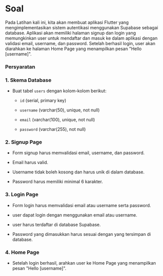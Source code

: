 # Soal

Pada Latihan kali ini, kita akan membuat aplikasi Flutter yang mengimplementasikan sistem autentikasi menggunakan Supabase sebagai database. Aplikasi akan memiliki halaman signup dan login yang memungkinkan user untuk mendaftar dan masuk ke dalam aplikasi dengan validasi email, username, dan password. Setelah berhasil login, user akan diarahkan ke halaman Home Page yang menampilkan pesan "Hello [username]".

### Persyaratan

### 1. Skema Database

- Buat tabel `users` dengan kolom-kolom berikut:

  - `id` (serial, primary key)

  - `username` (varchar(50), unique, not null)

  - `email` (varchar(100), unique, not null)

  - `password` (varchar(255), not null)

### 2. Signup Page

- Form signup harus memvalidasi email, username, dan password.

- Email harus valid.

- Username tidak boleh kosong dan harus unik di dalam database.

- Password harus memiliki minimal 6 karakter.

### 3. Login Page

- Form login harus memvalidasi email atau username serta password.

- user dapat login dengan menggunakan email atau username.

- user harus terdaftar di database Supabase.

- Password yang dimasukkan harus sesuai dengan yang tersimpan di database.

### 4. Home Page

- Setelah login berhasil, arahkan user ke Home Page yang menampilkan pesan "Hello [username]".
